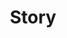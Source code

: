 ---
templateKey: "landing-page"
title: "Story"
heading: "Hi, I'm Nick"
subheading: "I’m a passionate developer with an eye for design that also plays trumpet, takes a few photos, and loves God."
photo: Nick
buttons:
  - openNewTab: false
    link: /professional
    text: Professional Life
  - openNewTab: false
    link: /photos
    text: Some Photos
scrollIndicator: My Story
storyHeading: This is My Story
stories:
  - subheading: Finding My Passion
    content: Lorem ipsum dolor sit amet, consetetur sadipscing elitr, sed diam nonumy eirmod tempor invidunt ut labore et dolore magna aliquyam erat, sed diam voluptua. At vero eos et accusam et justo duo dolores et ea rebum. Stet clita kasd gubergren, no sea takimata sanctus est. Lorem ipsum dolor sit amet, consetetur sadipscing elitr, sed diam nonumy eirmod tempor invidunt ut labore et dolore magna aliquyam erat, sed diam voluptua. At vero eos et accusam et justo duo dolores et ea rebum. Stet clita kasd gubergren, no sea takimata sanctus est.
    quote:
      content: One of the ways I believe people express their appreciations to the rest of humanity is to make something wonderful and put it out there
      author: Steve Jobs
---